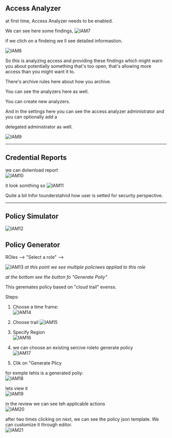 ## Access Analyzer

at first time, Access Analyzer needs to be enabled.       

We can see here some findings, 
![IAM7](images/IAM7.png)

if we clich on a findeing we ll see detailed informastion. 

![IAM8](images/IAM8.png)

So this is analyzing access and providing these findings which might warn you about potentially something that's too open, that's allowing more access than you might want it to.  

There's archive rules here about how you archive.

You can see the analyzers here as well.

You can create new analyzers.

And in the settings here you can see the access analyzer administrator and you can optionally add a

delegated administrator as well.

![IAM9](images/IAM9.png)

-----

## Credential Reports

we can dolwnload report  
![IAM10](images/IAM10.png)

it look somthing so 
![IAM11](images/IAM11.png)

Quite a bit Infor tounderstahnd how user is setted for security perspective. 


----


## Policy Simulator

![IAM12](images/IAM12.png)


## Policy Generator

ROles --> "Select a role" --> 

![IAM13](images/IAM13.png)
*at this point we see multiple policiwes appliad to this role*

*at the bottom see the button fo "Generate Poliy"*

This geremates policy based on "cloud trail" evenss. 

Steps: 

1. Choose a time frame:   
![IAM14](images/IAM14.png)

2. Choose trail
![IAM15](images/IAM15.png)

3. Specify Region  
![IAM16](images/IAM16.png)

4. we can choose an existing sercive roleto generate policy  
![IAM17](images/IAM17.png)

5. Clik on "Generate Plicy  

for exmple tehis is  a generated poliy:  
![IAM18](images/IAM18.png)

lets view it   
![IAM19](images/IAM19.png)

in the review  we can see teh applicable actions   
![IAM20](images/IAM20.png)

after two times clicking on next, we can see the policy json  template. We can customize it through editor.   
![IAM21](images/IAM21.png)
